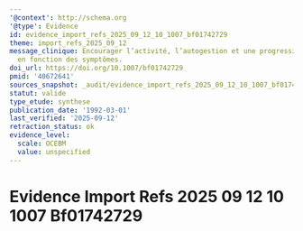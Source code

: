 ```yaml
---
'@context': http://schema.org
'@type': Evidence
id: evidence_import_refs_2025_09_12_10_1007_bf01742729
theme: import_refs_2025_09_12
message_clinique: Encourager l’activité, l’autogestion et une progression graduée
  en fonction des symptômes.
doi_url: https://doi.org/10.1007/bf01742729
pmid: '40672641'
sources_snapshot: _audit/evidence_import_refs_2025_09_12_10_1007_bf01742729.json
statut: valide
type_etude: synthese
publication_date: '1992-03-01'
last_verified: '2025-09-12'
retraction_status: ok
evidence_level:
  scale: OCEBM
  value: unspecified
---
```

# Evidence Import Refs 2025 09 12 10 1007 Bf01742729

